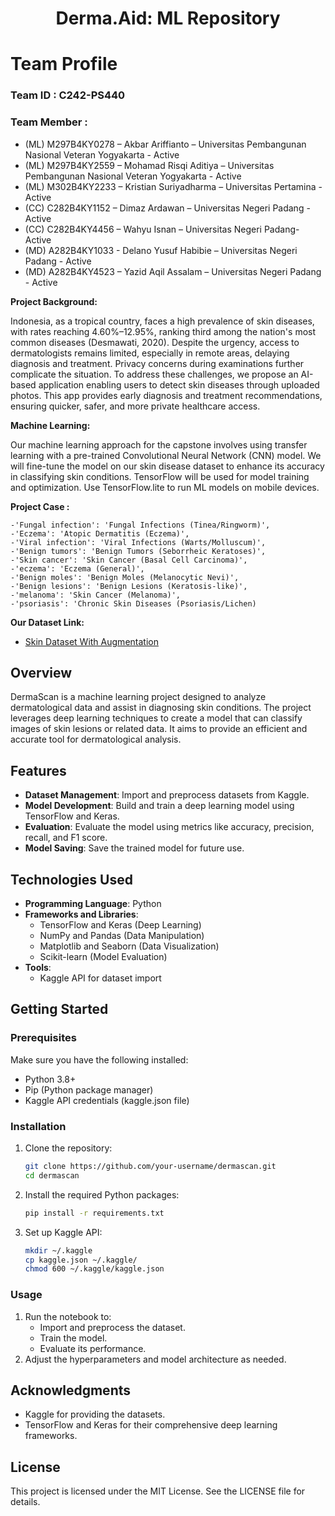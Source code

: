 <h1 align="center">
  Derma.Aid: ML Repository
</h1>

# Team Profile

### Team ID		: C242-PS440 

### Team Member	: 
- (ML) M297B4KY0278 – Akbar Ariffianto – Universitas Pembangunan Nasional Veteran Yogyakarta - Active
- (ML) M297B4KY2559 – Mohamad Risqi Aditiya – Universitas Pembangunan Nasional Veteran Yogyakarta - Active 
- (ML) M302B4KY2233 – Kristian Suriyadharma – Universitas Pertamina - Active
- (CC) C282B4KY1152 – Dimaz Ardawan – Universitas Negeri Padang - Active
- (CC) C282B4KY4456 – Wahyu Isnan – Universitas Negeri Padang- Active
- (MD) A282B4KY1033 - Delano Yusuf Habibie – Universitas Negeri Padang - Active
- (MD) A282B4KY4523 – Yazid Aqil Assalam – Universitas Negeri Padang - Active

**Project Background:**

Indonesia, as a tropical country, faces a high prevalence of skin diseases, with rates reaching 4.60%–12.95%, ranking third among the nation's most common diseases (Desmawati, 2020). Despite the urgency, access to dermatologists remains limited, especially in remote areas, delaying diagnosis and treatment. Privacy concerns during examinations further complicate the situation. To address these challenges, we propose an AI-based application enabling users to detect skin diseases through uploaded photos. This app provides early diagnosis and treatment recommendations, ensuring quicker, safer, and more private healthcare access.

**Machine Learning:** 

Our machine learning approach for the capstone involves using transfer learning with a pre-trained Convolutional Neural Network (CNN) model. We will fine-tune the model on our skin disease dataset to enhance its accuracy in classifying skin conditions. TensorFlow will be used for model training and optimization. Use TensorFlow.lite to run ML models on mobile devices.

**Project Case :**

    -'Fungal infection': 'Fungal Infections (Tinea/Ringworm)',
    -'Eczema': 'Atopic Dermatitis (Eczema)',
    -'Viral infection': 'Viral Infections (Warts/Molluscum)',
    -'Benign tumors': 'Benign Tumors (Seborrheic Keratoses)',
    -'Skin cancer': 'Skin Cancer (Basal Cell Carcinoma)',
    -'eczema': 'Eczema (General)',
    -'Benign moles': 'Benign Moles (Melanocytic Nevi)',
    -'Benign lesions': 'Benign Lesions (Keratosis-like)',
    -'melanoma': 'Skin Cancer (Melanoma)',
    -'psoriasis': 'Chronic Skin Diseases (Psoriasis/Lichen)

**Our Dataset Link:**

* [Skin Dataset With Augmentation](https://www.kaggle.com/datasets/akbariffianto/final-skin-disease)

## Overview
DermaScan is a machine learning project designed to analyze dermatological data and assist in diagnosing skin conditions. The project leverages deep learning techniques to create a model that can classify images of skin lesions or related data. It aims to provide an efficient and accurate tool for dermatological analysis.

## Features
- **Dataset Management**: Import and preprocess datasets from Kaggle.
- **Model Development**: Build and train a deep learning model using TensorFlow and Keras.
- **Evaluation**: Evaluate the model using metrics like accuracy, precision, recall, and F1 score.
- **Model Saving**: Save the trained model for future use.

## Technologies Used
- **Programming Language**: Python
- **Frameworks and Libraries**:
  - TensorFlow and Keras (Deep Learning)
  - NumPy and Pandas (Data Manipulation)
  - Matplotlib and Seaborn (Data Visualization)
  - Scikit-learn (Model Evaluation)
- **Tools**:
  - Kaggle API for dataset import

## Getting Started

### Prerequisites
Make sure you have the following installed:
- Python 3.8+
- Pip (Python package manager)
- Kaggle API credentials (kaggle.json file)

### Installation
1. Clone the repository:
   ```bash
   git clone https://github.com/your-username/dermascan.git
   cd dermascan
   ```
2. Install the required Python packages:
   ```bash
   pip install -r requirements.txt
   ```
3. Set up Kaggle API:
   ```bash
   mkdir ~/.kaggle
   cp kaggle.json ~/.kaggle/
   chmod 600 ~/.kaggle/kaggle.json
   ```

### Usage
1. Run the notebook to:
   - Import and preprocess the dataset.
   - Train the model.
   - Evaluate its performance.
2. Adjust the hyperparameters and model architecture as needed.

## Acknowledgments
- Kaggle for providing the datasets.
- TensorFlow and Keras for their comprehensive deep learning frameworks.

## License
This project is licensed under the MIT License. See the LICENSE file for details.

